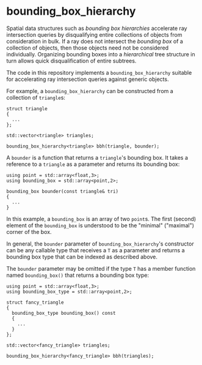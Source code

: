 # bounding_box_hierarchy
Spatial data structures such as *bounding box hierarchies* accelerate ray
intersection queries by disqualifying entire collections of objects from
consideration in bulk. If a ray does not intersect the *bounding box* of a
collection of objects, then those objects need not be considered individually.
Organizing bounding boxes into a *hierarchical* tree structure in turn allows
quick disqualification of entire subtrees.

The code in this repository implements a `bounding_box_hierarchy` suitable for accelerating
ray intersection queries against generic objects.

For example, a `bounding_box_hierarchy` can be constructed from a collection of `triangle`s:

```
struct triangle
{
  ...
};

std::vector<triangle> triangles;

bounding_box_hierarchy<triangle> bbh(triangle, bounder);
```

A `bounder` is a function that returns a `triangle`'s bounding box. It
takes a reference to a `triangle` as a parameter and returns its bounding box:

```
using point = std::array<float,3>;
using bounding_box = std::array<point,2>;

bounding_box bounder(const triangle& tri)
{
  ...
}
```

In this example, a `bounding_box` is an array of two `point`s. The first
(second) element of the `bounding_box` is understood to be the "minimal"
("maximal") corner of the box.

In general, the `bounder` parameter of `bounding_box_hierarchy`'s constructor
can be any callable type that receives a `T` as a parameter and returns a
bounding box type that can be indexed as described above.

The `bounder` parameter may be omitted if the type `T` has a member function
named `bounding_box()` that returns a bounding box type:

```
using point = std::array<float,3>;
using bounding_box_type = std::array<point,2>;

struct fancy_triangle
{
  bounding_box_type bounding_box() const
  {
    ...
  }
};

std::vector<fancy_triangle> triangles;

bounding_box_hierarchy<fancy_triangle> bbh(triangles);

```

